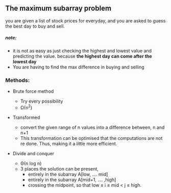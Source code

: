 ## The maximum subarray problem

you are given a list of stock prices for everyday, and you are asked to guess 
the best day to buy and sell. 

##### note:
 - it is not as easy as just checking the highest and lowest value and 
   predicting the value. because __the highest day can come after the 
   lowest day__    
 - You are having to find the max difference in buying and selling 


### Methods:

- Brute force method 
    - Try every possibility 
    - Ω(n<sup>2</sup>)
    
- Transformed
    - convert the given range of n values into a difference between, n and 
      n+1
    - This transformation can be optimised that the computations are not  re done.
    Thus, making it a little more efficient.
      
      
- Divide and conquer
    - Θ(n log n)
    - 3 places the solution can be present,
        - entirely in the subarray A\[low, .... mid\]
        - entirely in the subarray A\[mid+1, .... ,high\]
        - crossing the midpoint, so that low ≤ i ≤  mid < j ≤ high.
    


